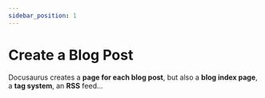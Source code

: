 ```yaml
---
sidebar_position: 1
---
```


# Create a Blog Post

Docusaurus creates a **page for each blog post**, but also a **blog index page**, a **tag system**, an **RSS** feed...